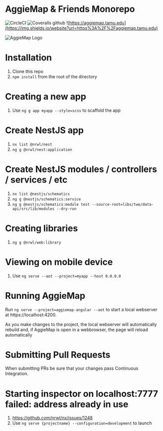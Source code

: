 # AggieMap & Friends Monorepo

![CircleCI](https://img.shields.io/circleci/build/github/TamuGeoInnovation/Tamu.GeoInnovation.js.monorepo/master)
![Coveralls github](https://img.shields.io/coveralls/github/TamuGeoInnovation/Tamu.GeoInnovation.js.monorepo)
![https://aggiemap.tamu.edu](https://img.shields.io/website?url=https%3A%2F%2Faggiemap.tamu.edu)


![AggieMap Logo](/libs/assets/images/logo/TAM-PrimaryMarkBB.svg)

# Installation

1. Clone this repo
2. `npm install` from the root of the directory

# Creating a new app

1. Use `ng g app myapp --style=scss` to scaffold the app

# Create NestJS app

1. `nx list @nrwl/nest`
2. `ng g @nrwl/nest:application`

# Create NestJS modules / controllers / services / etc

1. `nx list @nestjs/schematics`
2. `ng g @nestjs/schematics:service`
3. `ng g @nestjs/schematics:module test --source-root=libs/two/data-api/src/lib/modules --dry-run`

# Creating libraries

1. `ng g @nrwl/web:library`

# Viewing on mobile device

1. Use `ng serve --aot --project=myapp --host 0.0.0.0`

# Running AggieMap

Run `ng serve --project=aggiemap-angular --aot` to start a local webserver at https://localhost:4200.

As you make changes to the project, the local webserver will automatically rebuild and, if AggieMap is open in a webbrowser, the page will reload automatically

# Submitting Pull Requests

When submitting PRs be sure that your changes pass Continuous Integration.

# Starting inspector on localhost:7777 failed: address already in use
1. https://github.com/nrwl/nx/issues/1248
2. Use `ng serve {projectname} --configuration=development` to launch